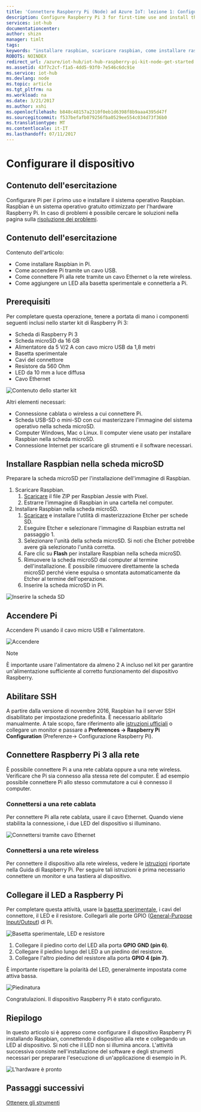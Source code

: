 ```yaml
---
title: 'Connettere Raspberry Pi (Node) ad Azure IoT: lezione 1: Configurare il dispositivo | Documentazione Microsoft'
description: Configure Raspberry Pi 3 for first-time use and install the Raspbian OS, a free operating system that is optimized for the Raspberry Pi hardware.
services: iot-hub
documentationcenter: 
author: shizn
manager: timlt
tags: 
keywords: "installare raspbian, scaricare raspbian, come installare raspbian, configurazione di raspbian, raspberry pi - installare raspbian, raspberry pi - installare il sistema operativo, raspberry pi - installazione della scheda sd, connessione raspberry pi, connettersi a raspberry pi, connettività di raspberry pi"
ROBOTS: NOINDEX
redirect_url: /azure/iot-hub/iot-hub-raspberry-pi-kit-node-get-started
ms.assetid: 43f7c2cf-f1a5-4dd5-93f0-7e546c6dc91e
ms.service: iot-hub
ms.devlang: node
ms.topic: article
ms.tgt_pltfrm: na
ms.workload: na
ms.date: 3/21/2017
ms.author: xshi
ms.openlocfilehash: b848c48157a2310f0eb1d6398f8b9aaa4395d47f
ms.sourcegitcommit: f537befafb079256fba0529ee554c034d73f36b0
ms.translationtype: MT
ms.contentlocale: it-IT
ms.lasthandoff: 07/11/2017
---
```

# <a name="configure-your-device"></a>Configurare il dispositivo
## <a name="what-you-will-do"></a>Contenuto dell'esercitazione
Configurare Pi per il primo uso e installare il sistema operativo Raspbian. Raspbian è un sistema operativo gratuito ottimizzato per l'hardware Raspberry Pi. In caso di problemi è possibile cercare le soluzioni nella pagina sulla [risoluzione dei problemi](iot-hub-raspberry-pi-kit-node-troubleshooting.md).

## <a name="what-you-will-learn"></a>Contenuto dell'esercitazione
Contenuto dell'articolo:

* Come installare Raspbian in Pi.
* Come accendere Pi tramite un cavo USB.
* Come connettere Pi alla rete tramite un cavo Ethernet o la rete wireless.
* Come aggiungere un LED alla basetta sperimentale e connetterla a Pi.

## <a name="what-you-will-need"></a>Prerequisiti
Per completare questa operazione, tenere a portata di mano i componenti seguenti inclusi nello starter kit di Raspberry Pi 3:

* Scheda di Raspberry Pi 3
* Scheda microSD da 16 GB
* Alimentatore da 5 V/2 A con cavo micro USB da 1,8 metri
* Basetta sperimentale
* Cavi del connettore
* Resistore da 560 Ohm
* LED da 10 mm a luce diffusa
* Cavo Ethernet

![Contenuto dello starter kit](media/iot-hub-raspberry-pi-lessons/lesson1/starter_kit.jpg)

Altri elementi necessari:

* Connessione cablata o wireless a cui connettere Pi.
* Scheda USB-SD o mini-SD con cui masterizzare l'immagine del sistema operativo nella scheda microSD.
* Computer Windows, Mac o Linux. Il computer viene usato per installare Raspbian nella scheda microSD.
* Connessione Internet per scaricare gli strumenti e il software necessari.

## <a name="install-raspbian-on-the-microsd-card"></a>Installare Raspbian nella scheda microSD
Preparare la scheda microSD per l'installazione dell'immagine di Raspbian.

1. Scaricare Raspbian.
   1. [Scaricare](https://www.raspberrypi.org/downloads/raspbian/) il file ZIP per Raspbian Jessie with Pixel.
   2. Estrarre l'immagine di Raspbian in una cartella nel computer.
2. Installare Raspbian nella scheda microSD.
   1. [Scaricare](https://www.etcher.io) e installare l'utilità di masterizzazione Etcher per schede SD.
   2. Eseguire Etcher e selezionare l'immagine di Raspbian estratta nel passaggio 1.
   3. Selezionare l'unità della scheda microSD.
      Si noti che Etcher potrebbe avere già selezionato l'unità corretta.
   4. Fare clic su **Flash** per installare Raspbian nella scheda microSD.
   5. Rimuovere la scheda microSD dal computer al termine dell'installazione.
      È possibile rimuovere direttamente la scheda microSD perché viene espulsa o smontata automaticamente da Etcher al termine dell'operazione.
   6. Inserire la scheda microSD in Pi.

![Inserire la scheda SD](media/iot-hub-raspberry-pi-lessons/lesson1/insert_sdcard.jpg)

## <a name="turn-on-pi"></a>Accendere Pi
Accendere Pi usando il cavo micro USB e l'alimentatore.

![Accendere](media/iot-hub-raspberry-pi-lessons/lesson1/micro_usb_power_on.jpg)

> [!NOTE]
> È importante usare l'alimentatore da almeno 2 A incluso nel kit per garantire un'alimentazione sufficiente al corretto funzionamento del dispositivo Raspberry.

## <a name="enable-ssh"></a>Abilitare SSH
A partire dalla versione di novembre 2016, Raspbian ha il server SSH disabilitato per impostazione predefinita. È necessario abilitarlo manualmente. A tale scopo, fare riferimento alle [istruzioni ufficiali](https://www.raspberrypi.org/documentation/remote-access/ssh/) o collegare un monitor e passare a **Preferences -> Raspberry Pi Configuration** (Preferenze-> Configurazione Raspberry Pi).

## <a name="connect-raspberry-pi-3-to-the-network"></a>Connettere Raspberry Pi 3 alla rete
È possibile connettere Pi a una rete cablata oppure a una rete wireless. Verificare che Pi sia connesso alla stessa rete del computer. È ad esempio possibile connettere Pi allo stesso commutatore a cui è connesso il computer.

### <a name="connect-to-a-wired-network"></a>Connettersi a una rete cablata
Per connettere Pi alla rete cablata, usare il cavo Ethernet. Quando viene stabilita la connessione, i due LED del dispositivo si illuminano.

![Connettersi tramite cavo Ethernet](media/iot-hub-raspberry-pi-lessons/lesson1/connect_ethernet.jpg)

### <a name="connect-to-a-wireless-network"></a>Connettersi a una rete wireless
Per connettere il dispositivo alla rete wireless, vedere le [istruzioni](https://www.raspberrypi.org/learning/software-guide/wifi/) riportate nella Guida di Raspberry Pi. Per seguire tali istruzioni è prima necessario connettere un monitor e una tastiera al dispositivo.

## <a name="connect-the-led-to-pi"></a>Collegare il LED a Raspberry Pi
Per completare questa attività, usare la [basetta sperimentale](https://learn.sparkfun.com/tutorials/how-to-use-a-breadboard), i cavi del connettore, il LED e il resistore. Collegarli alle porte GPIO ([General-Purpose Input/Output](https://www.raspberrypi.org/documentation/usage/gpio/)) di Pi.

![Basetta sperimentale, LED e resistore](media/iot-hub-raspberry-pi-lessons/lesson1/breadboard_led_resistor.jpg)

1. Collegare il piedino corto del LED alla porta **GPIO GND (pin 6)**.
2. Collegare il piedino lungo del LED a un piedino del resistore.
3. Collegare l'altro piedino del resistore alla porta **GPIO 4 (pin 7)**.

È importante rispettare la polarità del LED, generalmente impostata come attiva bassa.

![Piedinatura](media/iot-hub-raspberry-pi-lessons/lesson1/pinout_breadboard.png)

Congratulazioni. Il dispositivo Raspberry Pi è stato configurato.

## <a name="summary"></a>Riepilogo
In questo articolo si è appreso come configurare il dispositivo Raspberry Pi installando Raspbian, connettendo il dispositivo alla rete e collegando un LED al dispositivo. Si noti che il LED non si illumina ancora. L'attività successiva consiste nell'installazione del software e degli strumenti necessari per preparare l'esecuzione di un'applicazione di esempio in Pi.

![L'hardware è pronto](media/iot-hub-raspberry-pi-lessons/lesson1/hardware_ready.jpg)

## <a name="next-steps"></a>Passaggi successivi
[Ottenere gli strumenti](iot-hub-raspberry-pi-kit-node-lesson1-get-the-tools-win32.md)

